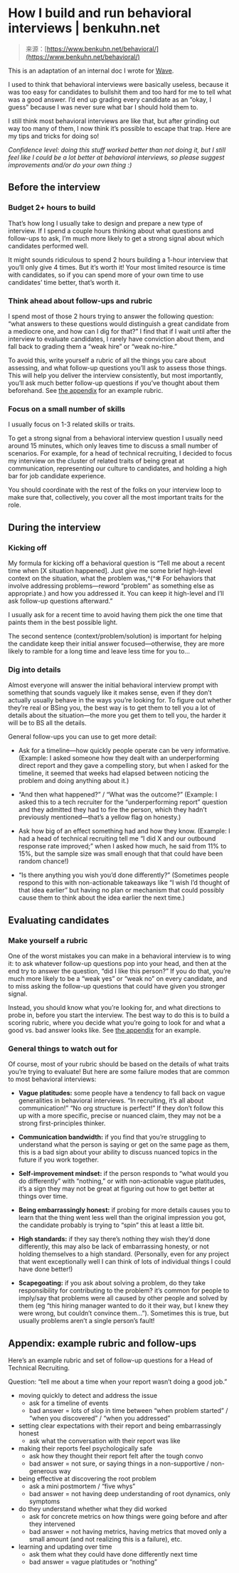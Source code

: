 <!--yml
category: 未分类
date: 2024-05-29 13:25:02
-->

# How I build and run behavioral interviews | benkuhn.net

> 来源：[https://www.benkuhn.net/behavioral/](https://www.benkuhn.net/behavioral/)

This is an adaptation of an internal doc I wrote for [Wave](https://www.wave.com/en/).

I used to think that behavioral interviews were basically useless, because it was too easy for candidates to bullshit them and too hard for me to tell what was a good answer. I’d end up grading every candidate as an “okay, I guess” because I was never sure what bar I should hold them to.

I still think most behavioral interviews are like that, but after grinding out way too many of them, I now think it’s possible to escape that trap. Here are my tips and tricks for doing so!

*Confidence level: doing this stuff worked better than not doing it, but I still feel like I could be a lot better at behavioral interviews, so please suggest improvements and/or do your own thing :)*

## Before the interview

### Budget 2+ hours to build

That’s how long I usually take to design and prepare a new type of interview. If I spend a couple hours thinking about what questions and follow-ups to ask, I’m much more likely to get a strong signal about which candidates performed well.

It might sounds ridiculous to spend 2 hours building a 1-hour interview that you’ll only give 4 times. But it’s worth it! Your most limited resource is time with candidates, so if you can spend more of your own time to use candidates’ time better, that’s worth it.

### Think ahead about follow-ups and rubric

I spend most of those 2 hours trying to answer the following question: “what answers to these questions would distinguish a great candidate from a mediocre one, and how can I dig for that?” I find that if I wait until after the interview to evaluate candidates, I rarely have conviction about them, and fall back to grading them a “weak hire” or “weak no-hire.”

To avoid this, write yourself a rubric of all the things you care about assessing, and what follow-up questions you’ll ask to assess those things. This will help you deliver the interview consistently, but most importantly, you’ll ask much better follow-up questions if you’ve thought about them beforehand. See [the appendix](#appendix-example-rubric) for an example rubric.

### Focus on a small number of skills

I usually focus on 1-3 related skills or traits.

To get a strong signal from a behavioral interview question I usually need around 15 minutes, which only leaves time to discuss a small number of scenarios. For example, for a head of technical recruiting, I decided to focus my interview on the cluster of related traits of being great at communication, representing our culture to candidates, and holding a high bar for job candidate experience.

You should coordinate with the rest of the folks on your interview loop to make sure that, collectively, you cover all the most important traits for the role.

## During the interview

### Kicking off

My formula for kicking off a behavioral question is “Tell me about a recent time when [X situation happened]. Just give me some brief high-level context on the situation, what the problem was,^(^✻ For behaviors that involve addressing problems—reword “problem” as something else as appropriate.) and how you addressed it. You can keep it high-level and I’ll ask follow-up questions afterward.”

I usually ask for a recent time to avoid having them pick the one time that paints them in the best possible light.

The second sentence (context/problem/solution) is important for helping the candidate keep their initial answer focused—otherwise, they are more likely to ramble for a long time and leave less time for you to&mldr;

### Dig into details

Almost everyone will answer the initial behavioral interview prompt with something that sounds vaguely like it makes sense, even if they don’t actually usually behave in the ways you’re looking for. To figure out whether they’re real or BSing you, the best way is to get them to tell you a lot of details about the situation—the more you get them to tell you, the harder it will be to BS all the details.

General follow-ups you can use to get more detail:

*   Ask for a timeline—how quickly people operate can be very informative. (Example: I asked someone how they dealt with an underperforming direct report and they gave a compelling story, but when I asked for the timeline, it seemed that weeks had elapsed between noticing the problem and doing anything about it.)

*   “And then what happened?” / “What was the outcome?” (Example: I asked this to a tech recruiter for the “underperforming report” question and they admitted they had to fire the person, which they hadn’t previously mentioned—that’s a yellow flag on honesty.)

*   Ask how big of an effect something had and how they know. (Example: I had a head of technical recruiting tell me “I did X and our outbound response rate improved;” when I asked how much, he said from 11% to 15%, but the sample size was small enough that that could have been random chance!)

*   “Is there anything you wish you’d done differently?” (Sometimes people respond to this with non-actionable takeaways like “I wish I’d thought of that idea earlier” but having no plan or mechanism that could possibly cause them to think about the idea earlier the next time.)

## Evaluating candidates

### Make yourself a rubric

One of the worst mistakes you can make in a behavioral interview is to wing it: to ask whatever follow-up questions pop into your head, and then at the end try to answer the question, “did I like this person?” If you do that, you’re much more likely to be a “weak yes” or “weak no” on every candidate, and to miss asking the follow-up questions that could have given you stronger signal.

Instead, you should know what you’re looking for, and what directions to probe in, before you start the interview. The best way to do this is to build a scoring rubric, where you decide what you’re going to look for and what a good vs. bad answer looks like. See [the appendix](#appendix-example-rubric) for an example.

### General things to watch out for

Of course, most of your rubric should be based on the details of what traits you’re trying to evaluate! But here are some failure modes that are common to most behavioral interviews:

*   **Vague platitudes:** some people have a tendency to fall back on vague generalities in behavioral interviews. “In recruiting, it’s all about communication!” “No org structure is perfect!” If they don’t follow this up with a more specific, precise or nuanced claim, they may not be a strong first-principles thinker.

*   **Communication bandwidth:** if you find that you’re struggling to understand what the person is saying or get on the same page as them, this is a bad sign about your ability to discuss nuanced topics in the future if you work together.

*   **Self-improvement mindset:** if the person responds to “what would you do differently” with “nothing,” or with non-actionable vague platitudes, it’s a sign they may not be great at figuring out how to get better at things over time.

*   **Being embarrassingly honest:** if probing for more details causes you to learn that the thing went less well than the original impression you got, the candidate probably is trying to “spin” this at least a little bit.

*   **High standards:** if they say there’s nothing they wish they’d done differently, this may also be lack of embarrassing honesty, or not holding themselves to a high standard. (Personally, even for any project that went exceptionally well I can think of lots of individual things I could have done better!)

*   **Scapegoating:** if you ask about solving a problem, do they take responsibility for contributing to the problem? it’s common for people to imply/say that problems were all caused by other people and solved by them (eg “this hiring manager wanted to do it their way, but I knew they were wrong, but couldn’t convince them&mldr;”). Sometimes this is true, but usually problems aren’t a single person’s fault!

## Appendix: example rubric and follow-ups

Here’s an example rubric and set of follow-up questions for a Head of Technical Recruiting.

Question: “tell me about a time when your report wasn’t doing a good job.”

*   moving quickly to detect and address the issue
    *   ask for a timeline of events 
    *   bad answer = lots of slop in time between “when problem started” / “when you discovered” / “when you addressed”
*   setting clear expectations with their report and being embarrassingly honest
    *   ask what the conversation with their report was like
*   making their reports feel psychologically safe
    *   ask how they thought their report felt after the tough convo
    *   bad answer = not sure, or saying things in a non-supportive / non-generous way
*   being effective at discovering the root problem
    *   ask a mini postmortem / “five whys” 
    *   bad answer = not having deep understanding of root dynamics, only symptoms
*   do they understand whether what they did worked
    *   ask for concrete metrics on how things were going before and after they intervened
    *   bad answer = not having metrics, having metrics that moved only a small amount (and not realizing this is a failure), etc.
*   learning and updating over time
    *   ask them what they could have done differently next time
    *   bad answer = vague platitudes or “nothing”